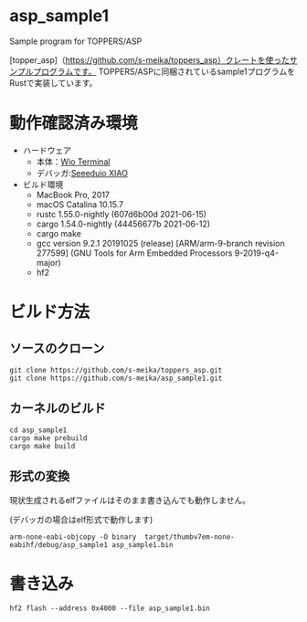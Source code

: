 # asp_sample1
Sample program for TOPPERS/ASP

[topper_asp]（https://github.com/s-meika/toppers_asp）クレートを使ったサンプルプログラムです。
TOPPERS/ASPに同梱されているsample1プログラムをRustで実装しています。

# 動作確認済み環境

- ハードウェア
    - 本体：[Wio Terminal](https://wiki.seeedstudio.com/jp/Wio-Terminal-Getting-Started/)
    - デバッガ:[Seeeduio XIAO](https://wiki.seeedstudio.com/jp/Seeeduino-XIAO/)
- ビルド環境
    - MacBook Pro, 2017
    - macOS Catalina 10.15.7
    - rustc 1.55.0-nightly (607d6b00d 2021-06-15)
    - cargo 1.54.0-nightly (44456677b 2021-06-12)
    - cargo make
    - gcc version 9.2.1 20191025 (release) [ARM/arm-9-branch revision 277599] (GNU Tools for Arm Embedded Processors 9-2019-q4-major)
    - hf2

# ビルド方法
## ソースのクローン

```
git clone https://github.com/s-meika/toppers_asp.git
git clone https://github.com/s-meika/asp_sample1.git
```

## カーネルのビルド
```
cd asp_sample1
cargo make prebuild
cargo make build
```

## 形式の変換

現状生成されるelfファイルはそのまま書き込んでも動作しません。

(デバッガの場合はelf形式で動作します)

```
arm-none-eabi-objcopy -O binary  target/thumbv7em-none-eabihf/debug/asp_sample1 asp_sample1.bin
```

# 書き込み

```
hf2 flash --address 0x4000 --file asp_sample1.bin
```

